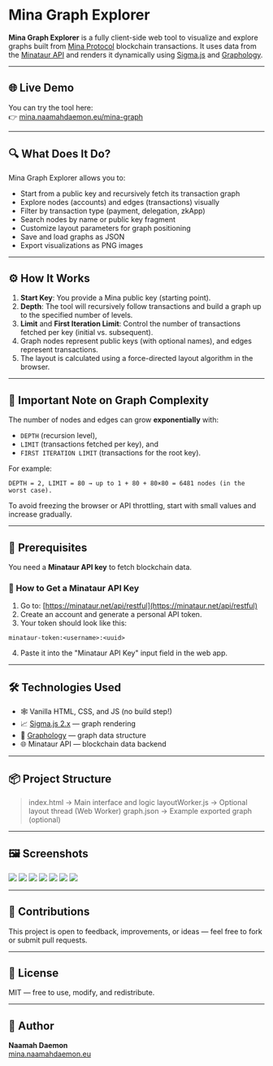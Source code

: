 # Mina Graph Explorer

**Mina Graph Explorer** is a fully client-side web tool to visualize and explore graphs built from [Mina Protocol](https://minaprotocol.com) blockchain transactions. It uses data from the [Minataur API](https://minataur.net) and renders it dynamically using [Sigma.js](https://github.com/jacomyal/sigma.js) and [Graphology](https://graphology.github.io/).

---

## 🌐 Live Demo

You can try the tool here:  
👉 [mina.naamahdaemon.eu/mina-graph](https://mina.naamahdaemon.eu/mina-graph)

---

## 🔍 What Does It Do?

Mina Graph Explorer allows you to:

- Start from a public key and recursively fetch its transaction graph
- Explore nodes (accounts) and edges (transactions) visually
- Filter by transaction type (payment, delegation, zkApp)
- Search nodes by name or public key fragment
- Customize layout parameters for graph positioning
- Save and load graphs as JSON
- Export visualizations as PNG images

---

## ⚙️ How It Works

1. **Start Key**: You provide a Mina public key (starting point).
2. **Depth**: The tool will recursively follow transactions and build a graph up to the specified number of levels.
3. **Limit** and **First Iteration Limit**: Control the number of transactions fetched per key (initial vs. subsequent).
4. Graph nodes represent public keys (with optional names), and edges represent transactions.
5. The layout is calculated using a force-directed layout algorithm in the browser.

---

## 🧠 Important Note on Graph Complexity

The number of nodes and edges can grow **exponentially** with:

- `DEPTH` (recursion level),
- `LIMIT` (transactions fetched per key), and
- `FIRST ITERATION LIMIT` (transactions for the root key).

For example:

```
DEPTH = 2, LIMIT = 80 → up to 1 + 80 + 80×80 = 6481 nodes (in the worst case).
```

To avoid freezing the browser or API throttling, start with small values and increase gradually.

---

## 🪪 Prerequisites

You need a **Minataur API key** to fetch blockchain data.

### 🔑 How to Get a Minataur API Key

1. Go to: [https://minataur.net/api/restful](https://minataur.net/api/restful)
2. Create an account and generate a personal API token.
3. Your token should look like this:

`minataur-token:<username>:<uuid>`

4. Paste it into the "Minataur API Key" input field in the web app.

---

## 🛠️ Technologies Used

- 🕸️ Vanilla HTML, CSS, and JS (no build step!)
- 📈 [Sigma.js 2.x](https://github.com/jacomyal/sigma.js) — graph rendering
- 🔗 [Graphology](https://graphology.github.io) — graph data structure
- 🌐 Minataur API — blockchain data backend

---

## 📦 Project Structure

> index.html → Main interface and logic layoutWorker.js → Optional layout thread (Web Worker) 
> graph.json → Example exported graph (optional)


---

## 🖼️ Screenshots

![](./0.png)
![](./1.png)
![](./2.png)
![](./3.png)
![](./4.png)
![](./5.png)
![](./6.png)

---

## 🤝 Contributions

This project is open to feedback, improvements, or ideas — feel free to fork or submit pull requests.

---

## 📄 License

MIT — free to use, modify, and redistribute.

---

## 👤 Author

**Naamah Daemon**  
[mina.naamahdaemon.eu](https://mina.naamahdaemon.eu)